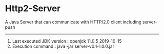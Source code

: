 # Http2-Server

A Java Server that can communicate with HTTP/2.0 client including server-push

----
1. Last executed JDK version : openjdk 11.0.5 2019-10-15
2. Execution command : java -jar server-v0.1-1.0.0.jar